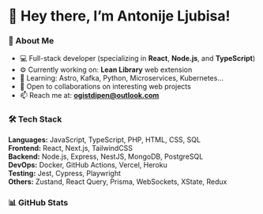 # 👋 Hey there, I’m Antonije Ljubisa!


### 🧠 About Me

- 💻 Full-stack developer (specializing in **React**, **Node.js**, and **TypeScript**)
- ⚙️ Currently working on: **Lean Library** web extension
- 🌱 Learning: Astro, Kafka, Python, Microservices, Kubernetes...
- 🤝 Open to collaborations on interesting web projects
- 📫 Reach me at: **ogistdipen@outlook.com**

### 🛠️ Tech Stack

**Languages:** JavaScript, TypeScript, PHP, HTML, CSS, SQL  
**Frontend:** React, Next.js, TailwindCSS  
**Backend:** Node.js, Express, NestJS, MongoDB, PostgreSQL  
**DevOps:** Docker, GitHub Actions, Vercel, Heroku  
**Testing:** Jest, Cypress, Playwright  
**Others:** Zustand, React Query, Prisma, WebSockets, XState, Redux


### 📊 GitHub Stats

<div>
<p align="center>
  <img src="https://github-readme-stats.vercel.app/api?username=Luffylando&show_icons=true&count_private=true&theme=tokyonight&hide_border=true&border_radius=20v" width="50%" />
</p>
<p align="center>
  <img src="https://github-readme-stats.vercel.app/api/top-langs/?username=Luffylando&layout=compact&theme=tokyonight&count_private=true&hide_border=true&border_radius=20v" width="50%" />
</p>
<p align="center>
  <img src="https://github-readme-streak-stats.herokuapp.com/?user=Luffylando&theme=tokyonight&hide_border=true&count_private=true&border_radius=20" width="50%" />
</p>
</div>
